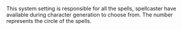 This system setting is responsible for all the spells, spellcaster have available during character generation to choose from. The number represents the circle of the spells.